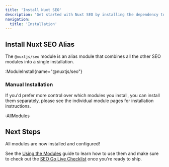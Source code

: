 ```yaml
---
title: 'Install Nuxt SEO'
description: 'Get started with Nuxt SEO by installing the dependency to your project.'
navigation:
  title: 'Installation'
---
```


## Install Nuxt SEO Alias

The `@nuxtjs/seo` module is an alias module that combines all the other SEO modules into a single installation.

:ModuleInstall{name="@nuxtjs/seo"}

### Manual Installation

If you'd prefer more control over which modules you install, you can install them separately, please see the
individual module pages for installation instructions.

:AllModules

## Next Steps

All modules are now installed and configured!

See the [Using the Modules](/docs/nuxt-seo/guides/using-the-modules) guide to learn how to use them and make sure
to check out the [SEO Go Live Checklist](/learn/going-live) once you're ready to ship.
